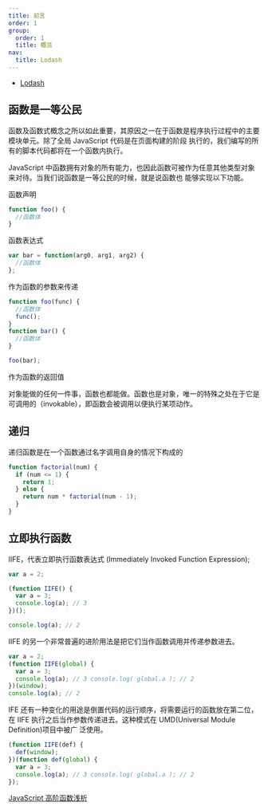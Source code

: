 ```yaml
---
title: 前言
order: 1
group:
  order: 1
  title: 概览
nav:
  title: Lodash
---
```


- [Lodash](https://lodash.com/docs/4.17.15)

## 函数是一等公民

函数及函数式概念之所以如此重要，其原因之一在于函数是程序执行过程中的主要模块单元。除了全局 JavaScript 代码是在页面构建的阶段
执行的，我们编写的所有的脚本代码都将在一个函数内执行。

JavaScript 中函数拥有对象的所有能力，也因此函数可被作为任意其他类型对象来对待。当我们说函数是一等公民的时候，就是说函数也
能够实现以下功能。

函数声明

```js
function foo() {
  //函数体
}
```

函数表达式

```js
var bar = function(arg0, arg1, arg2) {
  //函数体
};
```

作为函数的参数来传递

```js
function foo(func) {
  //函数体
  func();
}
function bar() {
  //函数体
}

foo(bar);
```

作为函数的返回值

对象能做的任何一件事，函数也都能做。函数也是对象，唯一的特殊之处在于它是可调用的（invokable），即函数会被调用以便执行某项动作。

## 递归

递归函数是在一个函数通过名字调用自身的情况下构成的

```js
function factorial(num) {
  if (num <= 1) {
    return 1;
  } else {
    return num * factorial(num - 1);
  }
}
```

## 立即执行函数

IIFE，代表立即执行函数表达式 (Immediately Invoked Function Expression);

```js
var a = 2;

(function IIFE() {
  var a = 3;
  console.log(a); // 3
})();

console.log(a); // 2
```

IIFE 的另一个非常普遍的进阶用法是把它们当作函数调用并传递参数进去。

```js
var a = 2;
(function IIFE(global) {
  var a = 3;
  console.log(a); // 3 console.log( global.a ); // 2
})(window);
console.log(a); // 2
```

IFE 还有一种变化的用途是倒置代码的运行顺序，将需要运行的函数放在第二位，在 IIFE 执行之后当作参数传递进去。这种模式在 UMD(Universal Module Definition)项目中被广 泛使用。

```js
(function IIFE(def) {
  def(window);
})(function def(global) {
  var a = 3;
  console.log(a); // 3 console.log( global.a ); // 2
});
```

[JavaScript 高阶函数浅析](https://muyiy.cn/blog/6/6.1.html)
